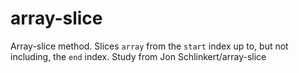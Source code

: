 # array-slice
Array-slice method. Slices `array` from the `start` index up to, but not including, the `end` index. Study from Jon Schlinkert/array-slice
